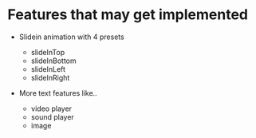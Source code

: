 # Features that may get implemented
- Slidein animation with 4 presets
    - slideInTop
    - slideInBottom
    - slideInLeft
    - slideInRight

- More text features like..
    - video player
    - sound player
    - image